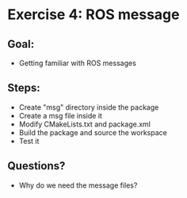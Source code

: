 # Exercise 4: ROS message


## Goal:

* Getting familiar with ROS messages


## Steps:

* Create "msg" directory inside the package
* Create a msg file inside it
* Modify CMakeLists.txt and package.xml
* Build the package and source the workspace
* Test it

## Questions?
* Why do we need the message files?


